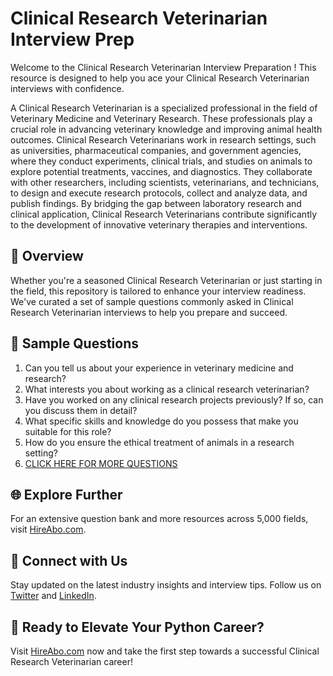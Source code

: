 # Clinical Research Veterinarian Interview Prep

Welcome to the Clinical Research Veterinarian Interview Preparation ! This resource is designed to help you ace your Clinical Research Veterinarian interviews with confidence.

A Clinical Research Veterinarian is a specialized professional in the field of Veterinary Medicine and Veterinary Research. These professionals play a crucial role in advancing veterinary knowledge and improving animal health outcomes. Clinical Research Veterinarians work in research settings, such as universities, pharmaceutical companies, and government agencies, where they conduct experiments, clinical trials, and studies on animals to explore potential treatments, vaccines, and diagnostics. They collaborate with other researchers, including scientists, veterinarians, and technicians, to design and execute research protocols, collect and analyze data, and publish findings. By bridging the gap between laboratory research and clinical application, Clinical Research Veterinarians contribute significantly to the development of innovative veterinary therapies and interventions.

## 🚀 Overview

Whether you're a seasoned Clinical Research Veterinarian or just starting in the field, this repository is tailored to enhance your interview readiness. We've curated a set of sample questions commonly asked in Clinical Research Veterinarian interviews to help you prepare and succeed.

## 📝 Sample Questions

1. Can you tell us about your experience in veterinary medicine and research?
2. What interests you about working as a clinical research veterinarian?
3. Have you worked on any clinical research projects previously? If so, can you discuss them in detail?
4. What specific skills and knowledge do you possess that make you suitable for this role?
5. How do you ensure the ethical treatment of animals in a research setting?
6. [CLICK HERE FOR MORE QUESTIONS](https://hireabo.com/job/24_2_9/Clinical%20Research%20Veterinarian)

## 🌐 Explore Further

For an extensive question bank and more resources across 5,000 fields, visit [HireAbo.com](https://www.hireabo.com).

## 📱 Connect with Us

Stay updated on the latest industry insights and interview tips. Follow us on [Twitter](https://twitter.com/hireabo) and [LinkedIn](https://www.linkedin.com/in/hire-abo-3609972a8/).

## 🚀 Ready to Elevate Your Python Career?

Visit [HireAbo.com](https://www.hireabo.com) now and take the first step towards a successful Clinical Research Veterinarian career!